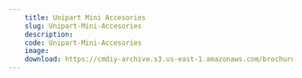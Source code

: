 ```yaml
---
    title: Unipart Mini Accesories
    slug: Unipart-Mini-Accesories
    description:
    code: Unipart-Mini-Accesories
    image:
    download: https://cmdiy-archive.s3.us-east-1.amazonaws.com/brochures/documents/Unipart+Mini+Accesories.pdf
---
```

<!-- Content of the page -->

##
        